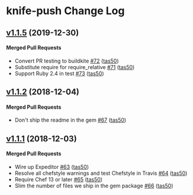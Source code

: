 # knife-push Change Log

<!-- latest_release -->
<!-- latest_release -->

<!-- release_rollup -->
<!-- release_rollup -->

<!-- latest_stable_release -->
## [v1.1.5](https://github.com/chef/knife-push/tree/v1.1.5) (2019-12-30)

#### Merged Pull Requests
- Convert PR testing to buildkite [#72](https://github.com/chef/knife-push/pull/72) ([tas50](https://github.com/tas50))
- Substitute require for require_relative [#71](https://github.com/chef/knife-push/pull/71) ([tas50](https://github.com/tas50))
- Support Ruby 2.4 in test [#73](https://github.com/chef/knife-push/pull/73) ([tas50](https://github.com/tas50))
<!-- latest_stable_release -->

## [v1.1.2](https://github.com/chef/knife-push/tree/v1.1.2) (2018-12-04)

#### Merged Pull Requests
- Don&#39;t ship the readme in the gem [#67](https://github.com/chef/knife-push/pull/67) ([tas50](https://github.com/tas50))

## [v1.1.1](https://github.com/chef/knife-push/tree/v1.1.1) (2018-12-03)

#### Merged Pull Requests
- Wire up Expeditor [#63](https://github.com/chef/knife-push/pull/63) ([tas50](https://github.com/tas50))
- Resolve all chefstyle warnings and test Chefstyle in Travis [#64](https://github.com/chef/knife-push/pull/64) ([tas50](https://github.com/tas50))
- Require Chef 13 or later [#65](https://github.com/chef/knife-push/pull/65) ([tas50](https://github.com/tas50))
- Slim the number of files we ship in the gem package [#66](https://github.com/chef/knife-push/pull/66) ([tas50](https://github.com/tas50))
